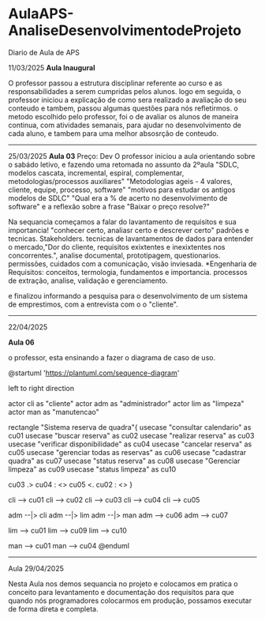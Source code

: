 # AulaAPS-AnaliseDesenvolvimentodeProjeto
Diario de Aula de APS

11/03/2025
**Aula Inaugural** 

O professor passou a estrutura disciplinar referente ao curso e as responsabilidades a serem cumpridas pelos alunos.
logo em seguida, o professor iniciou a explicação de como sera realizado a avaliação do seu conteudo e tambem, passou algumas questões para nós refletirmos.
o metodo escolhido pelo professor, foi o de avaliar os alunos de maneira continua, com atividades semanais, para ajudar no desenvolvimento de cada aluno, e tambem para uma melhor absosrção de conteudo. 

****
25/03/2025
**Aula 03**
Preço: Dev
O professor iniciou a aula orientando sobre o sabádo letivo, e fazendo uma retomada no assunto da 2ºaula 
"SDLC, modelos cascata, incremental, espiral, complementar, metodologias/processos auxiliares"
"Metodologias ageis - 4 valores, cliente, equipe, processo, software"
"motivos para estudar os antigos modelos de SDLC"
"Qual era a % de acerto no desenvolvimento de software"
e a reflexão sobre a frase "Baixar o preço resolve?"

Na sequancia começamos a falar do lavantamento de requisitos e sua importancia! "conhecer certo, analiasr certo e descrever certo" padrões e tecnicas.
Stakeholders.
tecnicas de lavantamentos de dados para entender o mercado,"Dor do cliente, requisitos exixtentes e inexixtentes nos concorrentes.", analise documental, prototipagem, questionarios.
permissões, cuidados com a comunicação, visão inviesada.
*Engenharia de Requisitos:  conceitos, termologia, fundamentos e importancia.
processos de extração, analise, validação e gerenciamento.

e finalizou informando a pesquisa para o desenvolvimento de um sistema de emprestimos, com a entrevista com o o "cliente".


****

22/04/2025

**Aula 06**

o professor, esta ensinando a fazer o diagrama de caso de uso.

@startuml
'https://plantuml.com/sequence-diagram'

left to right direction

actor cli as "cliente"
actor adm as "administrador"
actor lim as "limpeza"
actor man as "manutencao"

rectangle "Sistema reserva de quadra"{
  usecase "consultar calendario" as cu01
  usecase "buscar reserva" as cu02
  usecase "realizar reserva" as cu03
  usecase "verificar disponibilidade" as cu04
  usecase "cancelar reserva" as cu05
  usecase "gerenciar todas as reservas" as cu06
  usecase "cadastrar quadra" as cu07
  usecase "status reserva" as cu08 
  usecase "Gerenciar limpeza" as cu09
  usecase "status limpeza" as cu10


  cu03 .> cu04 : <<include>>
  cu05 <. cu02 : <<extends>>
}

cli --> cu01
cli --> cu02
cli --> cu03
cli --> cu04
cli --> cu05

adm --|> cli
adm --|> lim
adm --|> man
adm --> cu06
adm --> cu07

lim --> cu01
lim --> cu09
lim --> cu10

man --> cu01
man --> cu04
@enduml

****
Aula 29/04/2025

Nesta Aula nos demos sequancia no projeto e colocamos em pratica o conceito para levantamento e documentação dos requisitos para que 
quando nós programadores colocarmos em produção, possamos executar de forma direta e completa. 

